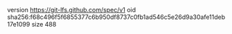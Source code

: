 version https://git-lfs.github.com/spec/v1
oid sha256:f68c496f5f6855377c6b950df8737c0fb1ad546c5e26d9a30afe11deb17e1099
size 488
